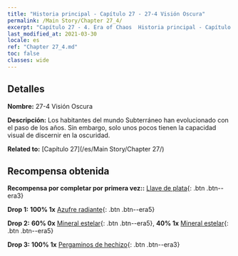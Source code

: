```yaml
---
title: "Historia principal - Capítulo 27 - 27-4 Visión Oscura"
permalink: /Main Story/Chapter 27_4/
excerpt: "Capítulo 27 - 4. Era of Chaos  Historia principal - Capítulo 27_4. 27-4 Visión Oscura"
last_modified_at: 2021-03-30
locale: es
ref: "Chapter 27_4.md"
toc: false
classes: wide
---
```


## Detalles

 **Nombre:** 27-4 Visión Oscura

 **Descripción:** Los habitantes del mundo Subterráneo han evolucionado con el paso de los años. Sin embargo, solo unos pocos tienen la capacidad visual de discernir en la oscuridad.

 **Related to:** [Capítulo 27](/es/Main Story/Chapter 27/)

## Recompensa obtenida

 **Recompensa por completar por primera vez::** [Llave de plata](/es/Items/con_693/){: .btn .btn--era3}

 **Drop 1:** **100% 1x** [Azufre radiante](/es/Items/mat_99/){: .btn .btn--era5}

 **Drop 2:** **60% 0x** [Mineral estelar](/es/Items/mat_89/){: .btn .btn--era5}, **40% 1x** [Mineral estelar](/es/Items/mat_89/){: .btn .btn--era5}

 **Drop 3:** **100% 1x** [Pergaminos de hechizo](/es/Items/con_694/){: .btn .btn--era3}

